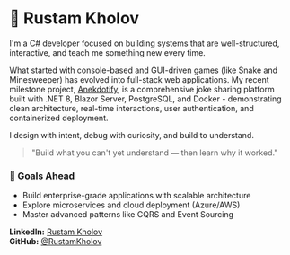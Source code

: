 # 👋 Rustam Kholov

I'm a C# developer focused on building systems that are well-structured, interactive, and teach me something new every time.

What started with console-based and GUI-driven games (like Snake and Minesweeper) has evolved into full-stack web applications. My recent milestone project, [Anekdotify](https://github.com/RustamKholov/Anekdotify), is a comprehensive joke sharing platform built with .NET 8, Blazor Server, PostgreSQL, and Docker - demonstrating clean architecture, real-time interactions, user authentication, and containerized deployment.

I design with intent, debug with curiosity, and build to understand.
> "Build what you can't yet understand — then learn why it worked."


### 📍 Goals Ahead
- Build enterprise-grade applications with scalable architecture
- Explore microservices and cloud deployment (Azure/AWS)
- Master advanced patterns like CQRS and Event Sourcing
  

**LinkedIn:** [Rustam Kholov](https://www.linkedin.com/in/rustam-kholov/)  
**GitHub:** [@RustamKholov](https://github.com/RustamKholov)
